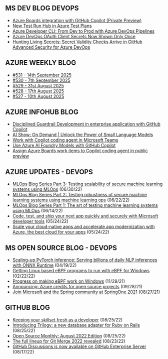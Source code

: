 ## MS DEV BLOG DEVOPS 

<!-- DEVBLOGDEVOPS:START -->
- [Azure Boards integration with GitHub Copilot (Private Preview)](https://devblogs.microsoft.com/devops/azure-boards-integration-with-github-copilot-private-preview/)
- [New Test Run Hub in Azure Test Plans](https://devblogs.microsoft.com/devops/new-test-run-hub/)
- [Azure Developer CLI: From Dev to Prod with Azure DevOps Pipelines](https://devblogs.microsoft.com/devops/azure-developer-cli-from-dev-to-prod-with-azure-devops-pipelines/)
- [Azure DevOps OAuth Client Secrets Now Shown Only Once](https://devblogs.microsoft.com/devops/azure-devops-oauth-client-secrets-now-shown-only-once/)
- [Hunting Living Secrets: Secret Validity Checks Arrive in GitHub Advanced Security for Azure DevOps](https://devblogs.microsoft.com/devops/hunting-living-secrets-secret-validity-checks-arrive-in-github-advanced-security-for-azure-devops/)
<!-- DEVBLOGDEVOPS:END -->


## AZURE WEEKLY BLOG

<!-- AZUREWEEKLY:START -->
- [#531 - 14th September 2025](https://azureweekly.info/issue-531.html)
- [#530 - 7th September 2025](https://azureweekly.info/issue-530.html)
- [#529 - 31st August 2025](https://azureweekly.info/issue-529.html)
- [#528 - 17th August 2025](https://azureweekly.info/issue-528.html)
- [#527 - 10th August 2025](https://azureweekly.info/issue-527.html)
<!-- AZUREWEEKLY:END -->

## AZURE INFOHUB BLOG 

<!-- AZUREINFOHUB:START -->
- [Disciplined Guardrail Development in enterprise application with GitHub Copilot](https://techcommunity.microsoft.com/t5/apps-on-azure-blog/disciplined-guardrail-development-in-enterprise-application-with/ba-p/4455321)
- [AI Show: On Demand | Unlock the Power of Small Language Models](https://www.youtube.com/watch?v=JduGerpQ-D0)
- [Work with Copilot coding agent in Microsoft Teams](https://github.blog/changelog/2025-09-19-work-with-copilot-coding-agent-in-microsoft-teams)
- [Use Azure AI Foundry Models with GitHub Copilot](https://www.youtube.com/watch?v=k8TjuskSeEw)
- [Assign Azure Boards work items to Copilot coding agent in public preview](https://github.blog/changelog/2025-09-18-assign-azure-boards-work-items-to-copilot-coding-agent-in-public-preview)
<!-- AZUREINFOHUB:END -->


## AZURE UPDATES - DEVOPS 

<!-- AZUREUPDATES:START -->

 - [MLOps Blog Series Part 3: Testing scalability of secure machine learning systems using MLOps](https://azure.microsoft.com/blog/mlops-blog-series-part-3-testing-scalability-of-secure-machine-learning-systems-using-mlops/) (06/30/22)
 - [MLOps Blog Series Part 2: Testing robustness of secure machine learning systems using machine learning ops](https://azure.microsoft.com/blog/mlops-blog-series-part-2-testing-robustness-of-secure-machine-learning-systems-using-machine-learning-ops/) (06/22/22)
 - [MLOps Blog Series Part 1: The art of testing machine learning systems using MLOps](https://azure.microsoft.com/blog/mlops-blog-series-part-1-the-art-of-testing-machine-learning-systems-using-mlops/) (06/14/22)
 - [Code, test, and ship your next app quickly and securely with Microsoft developer tools](https://azure.microsoft.com/blog/code-test-and-ship-your-next-app-quickly-and-securely-with-microsoft-developer-tools/) (05/24/22)
 - [Scale your cloud-native apps and accelerate app modernization with Azure, the best cloud for your apps](https://azure.microsoft.com/blog/scale-your-cloudnative-apps-and-accelerate-app-modernization-with-azure-the-best-cloud-for-your-apps/) (05/24/22)
<!-- AZUREUPDATES:END -->


## MS OPEN SOURCE BLOG - DEVOPS 

<!-- MSOPENSOURCEBLOG:START -->

 - [Scaling-up PyTorch inference: Serving billions of daily NLP inferences with ONNX Runtime](https://cloudblogs.microsoft.com/opensource/2022/04/19/scaling-up-pytorch-inference-serving-billions-of-daily-nlp-inferences-with-onnx-runtime/) (04/19/22)
 - [Getting Linux based eBPF programs to run with eBPF for Windows](https://cloudblogs.microsoft.com/opensource/2022/02/22/getting-linux-based-ebpf-programs-to-run-with-ebpf-for-windows/) (02/22/22)
 - [Progress on making eBPF work on Windows](https://cloudblogs.microsoft.com/opensource/2021/11/29/progress-on-making-ebpf-work-on-windows/) (11/29/21)
 - [Announcing: Azure credits for open source projects](https://cloudblogs.microsoft.com/opensource/2021/09/28/announcing-azure-credits-for-open-source-projects/) (09/28/21)
 - [Join Microsoft and the Spring community at SpringOne 2021](https://cloudblogs.microsoft.com/opensource/2021/08/27/join-microsoft-and-the-spring-community-at-springone-2021/) (08/27/21)
<!-- MSOPENSOURCEBLOG:END -->


## GITHUB BLOG


<!-- GITHUB:START -->

 - [Keeping your skillset fresh as a developer](https://github.blog/2022-08-25-keeping-your-skillset-fresh-as-a-developer/) (08/25/22)
 - [Introducing Trilogy: a new database adapter for Ruby on Rails](https://github.blog/2022-08-25-introducing-trilogy-a-new-database-adapter-for-ruby-on-rails/) (08/25/22)
 - [Open Source Monthly: August 2022 Edition](https://github.blog/2022-08-25-open-source-monthly-august-2022-edition/) (08/25/22)
 - [The full lineup for Git Merge 2022 revealed](https://github.blog/2022-08-23-the-full-lineup-for-git-merge-2022-revealed/) (08/23/22)
 - [GitHub Discussions is now available on GitHub Enterprise Server](https://github.blog/2022-08-17-github-discussions-is-now-available-on-github-enterprise-server/) (08/17/22)
<!-- GITHUB:END -->

